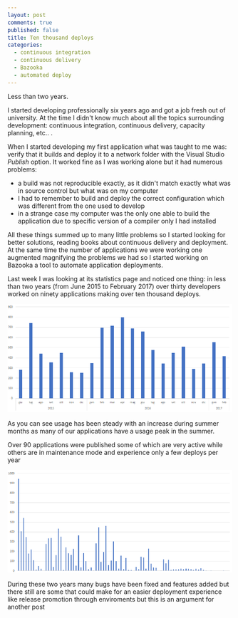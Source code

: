 ```yaml
---
layout: post
comments: true
published: false
title: Ten thousand deploys
categories:
  - continuous integration
  - continuous delivery
  - Bazooka
  - automated deploy
---
```

Less than two years. 

I started developing professionally six years ago and got a job fresh out of university. At the time I didn't know much about all the topics surrounding development: continuous integration, continuous delivery, capacity planning, etc.. .

When I started developing my first application what was taught to me was: verify that it builds and deploy it to a network folder with the Visual Studio *Publish* option. It worked fine as I was working alone but it had numerous problems:

- a build was not reproducible exactly, as it didn't match exactly what was in source control but what was on my computer
- I had to remember to build and deploy the correct configuration which was different from the one used to develop
- in a strange case my computer was the only one able to build the application due to specific version of a compiler only I had installed

All these things summed up to many little problems so I started looking for better solutions, reading books about continuous delivery and deployment. At the same time the number of applications we were working one augmented magnifying the problems we had so I started working on Bazooka a tool to automate application deployments.

Last week I was looking at its statistics page and noticed one thing: in less than two years (from June 2015 to February 2017) over thirty developers worked on ninety applications making over ten thousand deploys.


![graficoDeploy.png](/images/graficoDeploy.png)

As you can see usage has been steady with an increase during summer months as many of our applications have a usage peak in the summer.

Over 90 applications were published some of which are very active while others are in maintenance mode and experience only a few deploys per year

![grafico2.png](/images/grafico2.png)

During these two years many bugs have been fixed and features added but there still are some that could make for an easier deployment experience like release promotion through enviroments but this is an argument for another post

